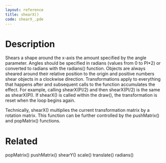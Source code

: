 ```yaml
---
layout: reference
title: shearX()
code: shearX_.pde
---
```


# Description

Shears a shape around the x-axis the amount specified by the angle parameter. Angles should be specified in radians (values from 0 to PI*2) or converted to radians with the radians() function. Objects are always sheared around their relative position to the origin and positive numbers shear objects in a clockwise direction. Transformations apply to everything that happens after and subsequent calls to the function accumulates the effect. For example, calling shearX(PI/2) and then shearX(PI/2) is the same as shearX(PI). If shearX() is called within the draw(), the transformation is reset when the loop begins again.
 
Technically, shearX() multiplies the current transformation matrix by a rotation matrix. This function can be further controlled by the pushMatrix() and popMatrix() functions.

# Related

popMatrix()
pushMatrix()
shearY()
scale()
translate()
radians()
